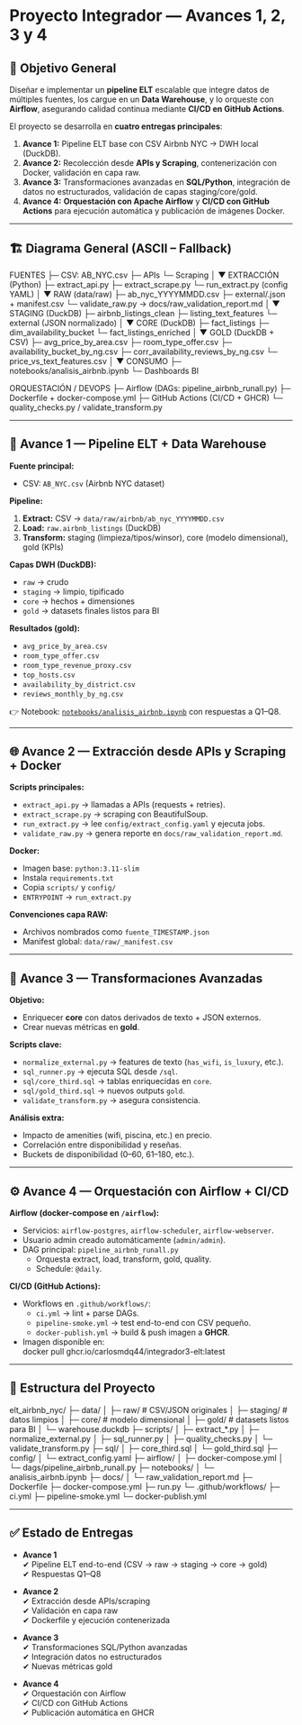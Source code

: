 # Proyecto Integrador — Avances 1, 2, 3 y 4

## 🎯 Objetivo General
Diseñar e implementar un **pipeline ELT** escalable que integre datos de múltiples fuentes, los cargue en un **Data Warehouse**, y lo orqueste con **Airflow**, asegurando calidad continua mediante **CI/CD en GitHub Actions**.  

El proyecto se desarrolla en **cuatro entregas principales**:

1. **Avance 1:** Pipeline ELT base con CSV Airbnb NYC → DWH local (DuckDB).  
2. **Avance 2:** Recolección desde **APIs y Scraping**, contenerización con Docker, validación en capa raw.  
3. **Avance 3:** Transformaciones avanzadas en **SQL/Python**, integración de datos no estructurados, validación de capas staging/core/gold.  
4. **Avance 4:** **Orquestación con Apache Airflow** y **CI/CD con GitHub Actions** para ejecución automática y publicación de imágenes Docker.

---

## 🏗️ Diagrama General (ASCII – Fallback)

FUENTES
├─ CSV: AB_NYC.csv
├─ APIs
└─ Scraping
│
▼
EXTRACCIÓN (Python)
├─ extract_api.py
├─ extract_scrape.py
└─ run_extract.py (config YAML)
│
▼
RAW (data/raw)
├─ ab_nyc_YYYYMMDD.csv
├─ external/.json + manifest.csv
└─ validate_raw.py → docs/raw_validation_report.md
│
▼
STAGING (DuckDB)
├─ airbnb_listings_clean
├─ listing_text_features
└─ external (JSON normalizado)
│
▼
CORE (DuckDB)
├─ fact_listings
├─ dim_availability_bucket
└─ fact_listings_enriched
│
▼
GOLD (DuckDB + CSV)
├─ avg_price_by_area.csv
├─ room_type_offer.csv
├─ availability_bucket_by_ng.csv
├─ corr_availability_reviews_by_ng.csv
└─ price_vs_text_features.csv
│
▼
CONSUMO
├─ notebooks/analisis_airbnb.ipynb
└─ Dashboards BI

ORQUESTACIÓN / DEVOPS
├─ Airflow (DAGs: pipeline_airbnb_runall.py)
├─ Dockerfile + docker-compose.yml
├─ GitHub Actions (CI/CD + GHCR)
└─ quality_checks.py / validate_transform.py

---

## 🚀 Avance 1 — Pipeline ELT + Data Warehouse

**Fuente principal:**  
- CSV: `AB_NYC.csv` (Airbnb NYC dataset)

**Pipeline:**  
1. **Extract:** CSV → `data/raw/airbnb/ab_nyc_YYYYMMDD.csv`  
2. **Load:** `raw.airbnb_listings` (DuckDB)  
3. **Transform:** staging (limpieza/tipos/winsor), core (modelo dimensional), gold (KPIs)  

**Capas DWH (DuckDB):**
- `raw` → crudo  
- `staging` → limpio, tipificado  
- `core` → hechos + dimensiones  
- `gold` → datasets finales listos para BI  

**Resultados (gold):**
- `avg_price_by_area.csv`  
- `room_type_offer.csv`  
- `room_type_revenue_proxy.csv`  
- `top_hosts.csv`  
- `availability_by_district.csv`  
- `reviews_monthly_by_ng.csv`  

👉 Notebook: [`notebooks/analisis_airbnb.ipynb`](notebooks/analisis_airbnb.ipynb) con respuestas a Q1–Q8.

---

## 🌐 Avance 2 — Extracción desde APIs y Scraping + Docker

**Scripts principales:**
- `extract_api.py` → llamadas a APIs (requests + retries).  
- `extract_scrape.py` → scraping con BeautifulSoup.  
- `run_extract.py` → lee `config/extract_config.yaml` y ejecuta jobs.  
- `validate_raw.py` → genera reporte en `docs/raw_validation_report.md`.

**Docker:**
- Imagen base: `python:3.11-slim`  
- Instala `requirements.txt`  
- Copia `scripts/` y `config/`  
- `ENTRYPOINT` → `run_extract.py`  

**Convenciones capa RAW:**
- Archivos nombrados como `fuente_TIMESTAMP.json`  
- Manifest global: `data/raw/_manifest.csv`  

---

## 🔄 Avance 3 — Transformaciones Avanzadas

**Objetivo:**  
- Enriquecer **core** con datos derivados de texto + JSON externos.  
- Crear nuevas métricas en **gold**.

**Scripts clave:**
- `normalize_external.py` → features de texto (`has_wifi`, `is_luxury`, etc.).  
- `sql_runner.py` → ejecuta SQL desde `/sql`.  
- `sql/core_third.sql` → tablas enriquecidas en `core`.  
- `sql/gold_third.sql` → nuevos outputs `gold`.  
- `validate_transform.py` → asegura consistencia.  

**Análisis extra:**
- Impacto de amenities (wifi, piscina, etc.) en precio.  
- Correlación entre disponibilidad y reseñas.  
- Buckets de disponibilidad (0–60, 61–180, etc.).

---

## ⚙️ Avance 4 — Orquestación con Airflow + CI/CD

**Airflow (docker-compose en `/airflow`):**
- Servicios: `airflow-postgres`, `airflow-scheduler`, `airflow-webserver`.  
- Usuario admin creado automáticamente (`admin/admin`).  
- DAG principal: `pipeline_airbnb_runall.py`  
  - Orquesta extract, load, transform, gold, quality.  
  - Schedule: `@daily`.  

**CI/CD (GitHub Actions):**
- Workflows en `.github/workflows/`:
  - `ci.yml` → lint + parse DAGs.  
  - `pipeline-smoke.yml` → test end-to-end con CSV pequeño.  
  - `docker-publish.yml` → build & push imagen a **GHCR**.  
- Imagen disponible en:  
docker pull ghcr.io/carlosmdq44/integrador3-elt:latest

---

## 📂 Estructura del Proyecto

elt_airbnb_nyc/
├─ data/
│ ├─ raw/ # CSV/JSON originales
│ ├─ staging/ # datos limpios
│ ├─ core/ # modelo dimensional
│ ├─ gold/ # datasets listos para BI
│ └─ warehouse.duckdb
├─ scripts/
│ ├─ extract_*.py
│ ├─ normalize_external.py
│ ├─ sql_runner.py
│ ├─ quality_checks.py
│ └─ validate_transform.py
├─ sql/
│ ├─ core_third.sql
│ └─ gold_third.sql
├─ config/
│ └─ extract_config.yaml
├─ airflow/
│ ├─ docker-compose.yml
│ └─ dags/pipeline_airbnb_runall.py
├─ notebooks/
│ └─ analisis_airbnb.ipynb
├─ docs/
│ └─ raw_validation_report.md
├─ Dockerfile
├─ docker-compose.yml
├─ run.py
└─ .github/workflows/
├─ ci.yml
├─ pipeline-smoke.yml
└─ docker-publish.yml

---

## ✅ Estado de Entregas

- **Avance 1**  
  ✔ Pipeline ELT end-to-end (CSV → raw → staging → core → gold)  
  ✔ Respuestas Q1–Q8  

- **Avance 2**  
  ✔ Extracción desde APIs/scraping  
  ✔ Validación en capa raw  
  ✔ Dockerfile y ejecución contenerizada  

- **Avance 3**  
  ✔ Transformaciones SQL/Python avanzadas  
  ✔ Integración datos no estructurados  
  ✔ Nuevas métricas gold  

- **Avance 4**  
  ✔ Orquestación con Airflow  
  ✔ CI/CD con GitHub Actions  
  ✔ Publicación automática en GHCR  
